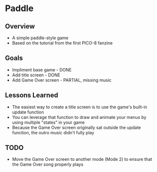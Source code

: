 # Paddle

## Overview
- A simple paddle-style game
- Based on the tutorial from the first PICO-8 fanzine

## Goals
- Impliment base game - DONE
- Add title screen - DONE
- Add Game Over screen - PARTIAL, missing music

## Lessons Learned
- The easiest way to create a title screen is to use the game's built-in update function
- You can leverage that function to draw and animate your menus by using multiple "states" in your game
- Because the Game Over screen originally sat outside the update function, the outro music didn't fully play

## TODO
- Move the Game Over screen to another mode (Mode 2) to ensure that the Game Over song properly plays
